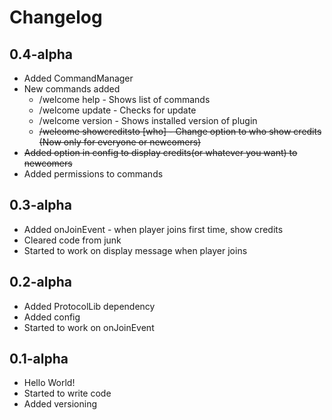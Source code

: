 # Changelog

## 0.4-alpha
* Added CommandManager
* New commands added
  * /welcome help - Shows list of commands
  * /welcome update - Checks for update
  * /welcome version - Shows installed version of plugin
  * ~~/welcome showcreditsto [who] - Change option to who show credits (Now only for everyone or newcomers)~~
* ~~Added option in config to display credits(or whatever you want) to newcomers~~
* Added permissions to commands


## 0.3-alpha
* Added onJoinEvent - when player joins first time, show credits
* Cleared code from junk
* Started to work on display message when player joins

## 0.2-alpha
* Added ProtocolLib dependency
* Added config
* Started to work on onJoinEvent

## 0.1-alpha
* Hello World!
* Started to write code
* Added versioning
